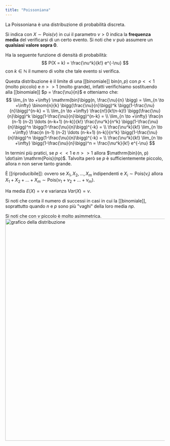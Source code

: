 ```yaml
---
title: "Poissoniana"
---
```

La Poissoniana è una distribuzione di probabilità discreta.

Si indica con $X \sim \mathrm{Pois}(\nu)$ in cui il parametro $\nu > 0$ indica la **frequenza media** del verificarsi di un certo evento. Si noti che $\nu$ può assumere un **qualsiasi valore sopra $0$**.

Ha la seguente funzione di densità di probabilità:
$$
P(X = k) = \frac{\nu^k}{k!} e^{-\nu}
$$
con $k \in \mathbb{N}$ il numero di volte che tale evento si verifica.

Questa distribuzione è il limite di una [[binomiale]] $\mathrm{bin}(n, p)$ con $p << 1$ (molto piccolo) e $n >> 1$ (molto grande), infatti verifichiamo sostituendo alla [[binomiale]] $p = \frac{\nu}{n}$ e otteniamo che:
$$
\lim_{n \to +\infty} \mathrm{bin}\bigg(n, \frac{\nu}{n} \bigg) =
\lim_{n \to +\infty} \binom{n}{k} \bigg(\frac{\nu}{n}\bigg)^k \bigg(1-\frac{\nu}{n}\bigg)^{n-k} = \\
\lim_{n \to +\infty} \frac{n!}{k!(n-k)!} \bigg(\frac{\nu}{n}\bigg)^k \bigg(1-\frac{\nu}{n}\bigg)^{n-k} = \\
\lim_{n \to +\infty} \frac{n (n-1) (n-2) \ldots (n-k+1) (n-k)}{k!} \frac{\nu^k}{n^k} \bigg(1-\frac{\nu}{n}\bigg)^n \bigg(1-\frac{\nu}{n}\bigg)^{-k} = \\
\frac{\nu^k}{k!} \lim_{n \to +\infty} \frac{n (n-1) (n-2) \ldots (n-k+1) (n-k)}{n^k} \bigg(1-\frac{\nu}{n}\bigg)^n \bigg(1-\frac{\nu}{n}\bigg)^{-k} = \\
\frac{\nu^k}{k!} \lim_{n \to +\infty} \bigg(1-\frac{\nu}{n}\bigg)^n =
\frac{\nu^k}{k!} e^{-\nu}
$$

In termini più pratici, se $p << 1$ e $n >> 1$ allora $\mathrm{bin}(n, p) \dot\sim \mathrm{Pois}(np)$. Talvolta però se $p$ è sufficientemente piccolo, allora $n$ non serve tanto grande.

È [[riproducibile]]: ovvero se $X_1, X_2, \ldots, X_m$ indipendenti e $X_i \sim \mathrm{Pois}(\nu_i)$ allora $X_1 + X_2 + \ldots + X_m \sim \mathrm{Pois}(\nu_1 + \nu_2 + \ldots + \nu_m)$.

Ha media $E(X) = \nu$ e varianza $Var(X) = \nu$.

Si noti che conta il numero di successi in casi in cui la [[binomiale]], soprattutto quando $n$ e $p$ sono più "vaghi" della loro media $np$.

Si noti che con $\nu$ piccolo è molto asimmetrica.
<img src="https://www.boost.org/doc/libs/1_47_0/libs/math/doc/sf_and_dist/graphs/poisson_pdf_1.png" alt="grafico della distribuzione" width=700>
